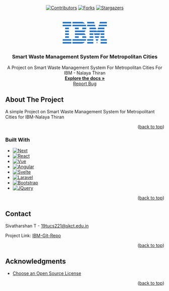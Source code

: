 <a name="readme-top"></a>

<!-- PROJECT SHIELDS -->
<div align="center">
  
[![Contributors][contributors-shield]][contributors-url]
[![Forks][forks-shield]][forks-url]
[![Stargazers][stars-shield]][stars-url]

</div>

<!-- PROJECT LOGO -->
<br />
<div align="center">
  <a href="https://github.com/othneildrew/Best-README-Template">
    <img src="images/logo.png" alt="Logo" width="150" height="80">
  </a>

  <h3 align="center">Smart Waste Management System For Metropolitan Cities</h3>

  <p align="center">
    A Project on Smart Waste Management System For Metropolitan Cities For IBM - Nalaya Thiran
    <br />
    <a href="https://github.com/IBM-EPBL/IBM-Project-11529-1659332969"><strong>Explore the docs »</strong></a>
    <br />
    <a href="https://github.com/IBM-EPBL/IBM-Project-11529-1659332969/issues">Report Bug</a>
  </p>
</div>



<!-- ABOUT THE PROJECT -->
## About The Project

A simple Project on Smart Waste Management System for Metropolitant Cities for IBM-Nalaya Thiran

<p align="right">(<a href="#readme-top">back to top</a>)</p>



### Built With

* [![Next][Next.js]][Next-url]
* [![React][React.js]][React-url]
* [![Vue][Vue.js]][Vue-url]
* [![Angular][Angular.io]][Angular-url]
* [![Svelte][Svelte.dev]][Svelte-url]
* [![Laravel][Laravel.com]][Laravel-url]
* [![Bootstrap][Bootstrap.com]][Bootstrap-url]
* [![JQuery][JQuery.com]][JQuery-url]

<p align="right">(<a href="#readme-top">back to top</a>)</p>

<!-- CONTACT -->
## Contact

Sivatharshan T - 19tucs221@skct.edu.in

Project Link: [IBM-Git-Repo](https://github.com/IBM-EPBL/IBM-Project-11529-1659332969)

<p align="right">(<a href="#readme-top">back to top</a>)</p>



<!-- ACKNOWLEDGMENTS -->
## Acknowledgments

* [Choose an Open Source License](https://choosealicense.com)

<p align="right">(<a href="#readme-top">back to top</a>)</p>

<!-- MARKDOWN LINKS & IMAGES -->
[contributors-shield]: https://img.shields.io/github/contributors/IBM-EPBL/IBM-Project-11529-1659332969
[contributors-url]: https://github.com/IBM-EPBL/IBM-Project-11529-1659332969/graphs/contributors
[forks-shield]: https://img.shields.io/github/forks/IBM-EPBL/IBM-Project-11529-1659332969
[forks-url]: https://github.com/IBM-EPBL/IBM-Project-11529-1659332969/network/members
[stars-shield]: https://img.shields.io/github/stars/IBM-EPBL/IBM-Project-11529-1659332969?style=flat-square
[stars-url]: https://github.com/IBM-EPBL/IBM-Project-11529-1659332969/stargazers
[product-screenshot]: images/screenshot.png
[Next.js]: https://img.shields.io/badge/next.js-000000?style=for-the-badge&logo=nextdotjs&logoColor=white
[Next-url]: https://nextjs.org/
[React.js]: https://img.shields.io/badge/React-20232A?style=for-the-badge&logo=react&logoColor=61DAFB
[React-url]: https://reactjs.org/
[Vue.js]: https://img.shields.io/badge/Vue.js-35495E?style=for-the-badge&logo=vuedotjs&logoColor=4FC08D
[Vue-url]: https://vuejs.org/
[Angular.io]: https://img.shields.io/badge/Angular-DD0031?style=for-the-badge&logo=angular&logoColor=white
[Angular-url]: https://angular.io/
[Svelte.dev]: https://img.shields.io/badge/Svelte-4A4A55?style=for-the-badge&logo=svelte&logoColor=FF3E00
[Svelte-url]: https://svelte.dev/
[Laravel.com]: https://img.shields.io/badge/Laravel-FF2D20?style=for-the-badge&logo=laravel&logoColor=white
[Laravel-url]: https://laravel.com
[Bootstrap.com]: https://img.shields.io/badge/Bootstrap-563D7C?style=for-the-badge&logo=bootstrap&logoColor=white
[Bootstrap-url]: https://getbootstrap.com
[JQuery.com]: https://img.shields.io/badge/jQuery-0769AD?style=for-the-badge&logo=jquery&logoColor=white
[JQuery-url]: https://jquery.com 

